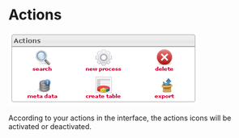 <!--
author:
    - 'Jérôme Bogaerts'
created_at: '2012-04-17 14:11:09'
updated_at: '2013-03-13 14:27:45'
tags:
    - 'Manage Processes'
-->

Actions
=======

![](../resources/processes-actions.png)

According to your actions in the interface, the actions icons will be activated or deactivated.


